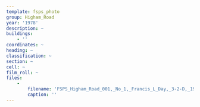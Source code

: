 ```yaml
---
template: fsps_photo
group: Higham_Road
year: '1978'
description: ~
buildings:
    - ''
coordinates: ~
heading: ~
classification: ~
section: ~
cell: ~
film_roll: ~
files:
    -
        filename: 'FSPS_Higham_Road_001,_No_1,_Francis_L_Day,_3-2-D,_1978.png'
        caption: ''
---
```

